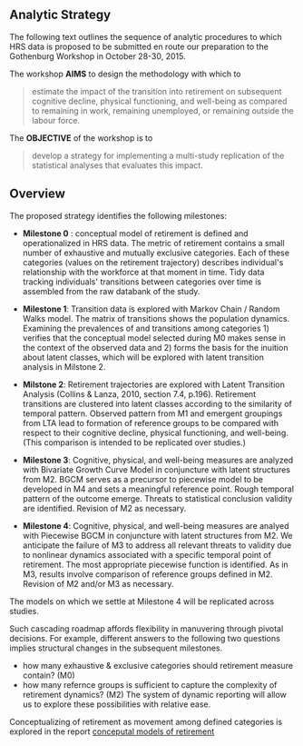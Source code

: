 Analytic Strategy
--- 

The following text outlines the sequence of analytic procedures to which HRS data is proposed to be submitted en route our preparation to the Gothenburg Workshop in October 28-30, 2015.  

The workshop **AIMS** to design the methodology with which to
> estimate the impact of the transition into retirement on subsequent cognitive decline, physical functioning, and well-being as compared to remaining in work, remaining unemployed, or remaining outside the labour force.  

The **OBJECTIVE** of the workshop is to 
> develop a strategy for implementing a multi-study replication of the statistical analyses that evaluates this impact.   


## Overview


The proposed strategy identifies the following milestones:

 - **Milestone 0** : conceptual model of retirement is defined and operationalized in HRS data. The metric of retirement contains a small number of exhaustive and mutually exclusive categories. Each of these categories (values on the retirement trajectory) describes individual's relationship with the workforce at that moment in time. Tidy data tracking individuals' transitions between categories over time is assembled from the raw databank of the study.  
 
 - **Milestone 1**: Transition data is explored with Markov Chain / Random Walks model. The matrix of transitions shows the population dynamics. Examining the prevalences of and transitions among categories 1) verifies that the conceptual model selected during M0 makes sense in the context of the observed data and 2) forms the basis for the inuition about latent classes, which will be explored with latent transition analysis in Milstone 2.
 
- **Milstone 2**: Retirement trajectories are explored with Latent Transition Analysis (Collins & Lanza, 2010, section 7.4, p.196). Retirement transitions are clustered into latent classes according to the similarity of temporal pattern. Observed pattern from M1 and emergent groupings from LTA lead to formation of reference groups to be compared with respect to their cognitive decline, physical functioning, and well-being. (This comparison is intended to be replicated over studies.)

- **Milestone 3**: Cognitive, physical, and well-being measures are analyzed with Bivariate Growth Curve Model in conjuncture with latent structures from M2. BGCM serves as a precursor to piecewise model to be developed in M4 and sets a meaningful reference point. Rough temporal pattern of the outcome emerge. Threats to statistical conclusion validity are identified. Revision of M2 as necessary. 


- **Milestone 4**: Cognitive, physical, and well-being measures are analyed with Piecewise BGCM in conjuncture with latent structures from M2. We anticipate the failure of M3 to address all relevant threats to validity due to nonlinear dynamics associated with a specific temporal point of retirement.  The most appropriate piecewise function is identified.  As in M3, results involve comparison of reference groups defined in M2. Revision of M2 and/or M3 as necessary.



The models on which we settle at Milestone 4 will be replicated across studies.  

Such cascading roadmap affords flexibility in manuvering through pivotal decisions. For example, different answers to the following two questions implies structural changes in the subsequent milestones.  
- how many exhaustive & exclusive categories should retirement measure contain? (M0)  
- how many refernce groups is sufficient to capture the complexity of retirement dynamics? (M2) 
The system of dynamic reporting will allow us to explore these possibilities with relative ease. 


Conceptualizing of retirement  as movement among defined categories is explored in the report [conceputal models of retirement](./reports/conceptual_models_retirement.md)

